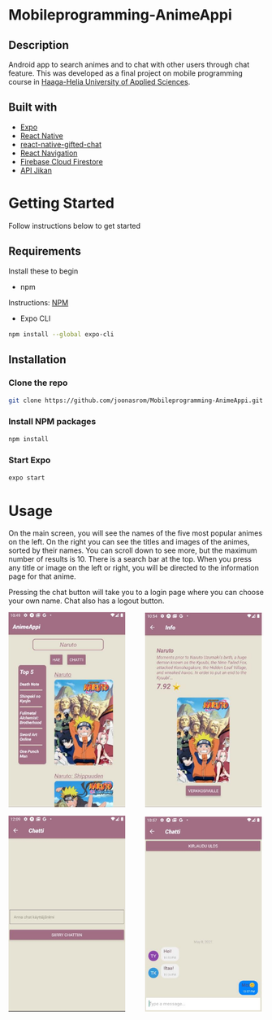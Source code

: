 # Mobileprogramming-AnimeAppi

## Description

Android app to search animes and to chat with other users through chat feature. This was developed as a final project on mobile programming course in [Haaga-Helia University of Applied Sciences](https://www.haaga-helia.fi/en). 



## Built with
* [Expo](https://expo.io/)
* [React Native](https://reactnative.dev/)
* [react-native-gifted-chat](https://github.com/FaridSafi/react-native-gifted-chat)
* [React Navigation](https://reactnavigation.org/docs/getting-started)
* [Firebase Cloud Firestore](https://firebase.google.com/docs/firestore)
* [API Jikan](https://jikan.moe/)

# Getting Started

Follow instructions below to get started

## Requirements

Install these to begin
* npm

Instructions: [NPM](https://www.npmjs.com/get-npm)

* Expo CLI
```sh
npm install --global expo-cli
```

## Installation

### Clone the repo
   ```sh
   git clone https://github.com/joonasrom/Mobileprogramming-AnimeAppi.git
   ```
### Install NPM packages
   ```sh
   npm install
   ```
### Start Expo
   ```sh
   expo start
   ```

# Usage

On the main screen, you will see the names of the five most popular animes on the left. On the right you can see the titles and images of the animes, sorted by their names. You can scroll down to see more, but the maximum number of results is 10. There is a search bar at the top. When you press any title or image on the left or right, you will be directed to the information page for that anime.

Pressing the chat button will take you to a login page where you can choose your own name. Chat also has a logout button.


 <img src="./assets/MainScreen.JPG" width="230" alt="Screenshot of main screen"/> &nbsp;&nbsp;&nbsp;&nbsp;&nbsp;&nbsp;&nbsp;&nbsp; <img src="./assets/InfoPage.JPG" width="230" alt="Screenshot of info screen"/> 
 
 <img src="./assets/ChatLogIn.JPG" width="230" alt="Screenshot of chat screen"/> &nbsp;&nbsp;&nbsp;&nbsp;&nbsp;&nbsp;&nbsp;&nbsp; <img src="./assets/ChatScreen.JPG" width="230" alt="Screenshot of chat screen"/>
